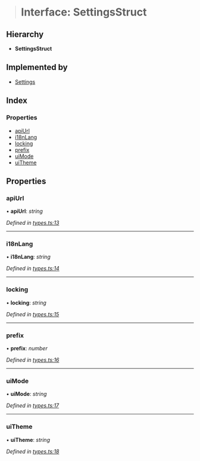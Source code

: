 > # Interface: SettingsStruct

## Hierarchy

* **SettingsStruct**

## Implemented by

* [Settings](../classes/_settings_.settings.md)

## Index

### Properties

* [apiUrl](_types_.settingsstruct.md#apiurl)
* [i18nLang](_types_.settingsstruct.md#i18nlang)
* [locking](_types_.settingsstruct.md#locking)
* [prefix](_types_.settingsstruct.md#prefix)
* [uiMode](_types_.settingsstruct.md#uimode)
* [uiTheme](_types_.settingsstruct.md#uitheme)

## Properties

###  apiUrl

• **apiUrl**: *string*

*Defined in [types.ts:13](https://github.com/polkadot-js/ui/blob/1243184/packages/ui-settings/src/types.ts#L13)*

___

###  i18nLang

• **i18nLang**: *string*

*Defined in [types.ts:14](https://github.com/polkadot-js/ui/blob/1243184/packages/ui-settings/src/types.ts#L14)*

___

###  locking

• **locking**: *string*

*Defined in [types.ts:15](https://github.com/polkadot-js/ui/blob/1243184/packages/ui-settings/src/types.ts#L15)*

___

###  prefix

• **prefix**: *number*

*Defined in [types.ts:16](https://github.com/polkadot-js/ui/blob/1243184/packages/ui-settings/src/types.ts#L16)*

___

###  uiMode

• **uiMode**: *string*

*Defined in [types.ts:17](https://github.com/polkadot-js/ui/blob/1243184/packages/ui-settings/src/types.ts#L17)*

___

###  uiTheme

• **uiTheme**: *string*

*Defined in [types.ts:18](https://github.com/polkadot-js/ui/blob/1243184/packages/ui-settings/src/types.ts#L18)*